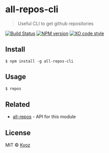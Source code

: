 # all-repos-cli 

> Useful CLI to get github repositories

[![Build Status](https://travis-ci.org/banminkyoz/all-repos-cli.svg?branch=master)](https://travis-ci.org/banminkyoz/all-repos-cli) [![NPM version](https://badge.fury.io/js/all-repos-cli.svg)](http://badge.fury.io/js/all-repos-cli) [![XO code style](https://img.shields.io/badge/code_style-XO-5ed9c7.svg)](https://github.com/xojs/xo)

## Install

```
$ npm install -g all-repos-cli
```

## Usage

```js
$ repos
```

## Related

- [all-repos](https://github.com/banminkyoz/all-repos) - API for this module

## License

MIT © [Kyoz](mailto:banminkyoz@gmail.com)